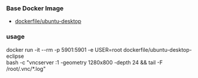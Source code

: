 
### Base Docker Image

* [dockerfile/ubuntu-desktop](http://dockerfile.github.io/#/ubuntu-desktop)

### usage
docker run -it --rm -p 5901:5901 -e USER=root dockerfile/ubuntu-desktop-eclipse \
        bash -c "vncserver :1 -geometry 1280x800 -depth 24 && tail -F /root/.vnc/*.log"
